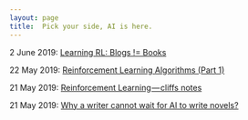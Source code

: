 ```yaml
---
layout: page
title:  Pick your side, AI is here.
---
```


2 June 2019: [Learning RL: Blogs != Books](https://medium.com/@shikha.aggarval/blogs-lectures-c999088a56db)

22 May 2019: [Reinforcement Learning Algorithms (Part 1)](https://medium.com/@shikha.aggarval/reinforcement-learning-algorithms-part-1-4108d77b60f4)

21 May 2019: [Reinforcement Learning — cliffs notes](https://medium.com/@shikha.aggarval/reinforcement-learning-cliffs-notes-3f5dddb544ec)

21 May 2019: [Why a writer cannot wait for AI to write novels?](https://medium.com/@shikha.aggarval/why-a-writer-cannot-wait-for-ai-to-write-novels-42daacf0d87f)
